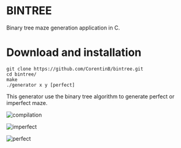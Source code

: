 # BINTREE
 Binary tree maze generation application in C.

# Download and installation
```
git clone https://github.com/CorentinB/bintree.git
cd bintree/
make
./generator x y [perfect]
```

This generator use the binary tree algorithm to generate perfect or imperfect maze.

![compilation](http://image.noelshack.com/fichiers/2018/23/6/1528558787-capture-d-ecran-2018-06-09-a-17-35-02.png)

![imperfect](http://image.noelshack.com/fichiers/2018/23/6/1528558787-capture-d-ecran-2018-06-09-a-17-35-24.png)

![perfect](http://image.noelshack.com/fichiers/2018/23/6/1528558787-capture-d-ecran-2018-06-09-a-17-35-44.png)
